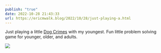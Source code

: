 ```yaml
---
publish: "true"
date: 2022-10-28 21:43:33
url: https://ericmwalk.blog/2022/10/28/just-playing-a.html
---
```


Just playing a little [Dog Crimes](https://www.thinkfun.com/products/dog-crimes/) with my youngest. Fun little problem solving game for younger, older, and adults.


![](https://ericmwalk.blog/uploads/2022/4280f171d0.jpg)